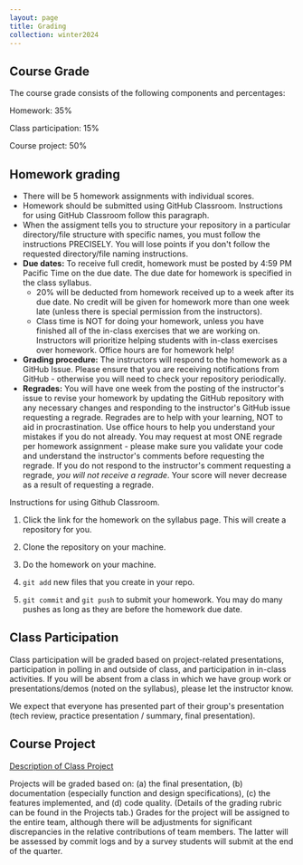 ```yaml
---
layout: page
title: Grading
collection: winter2024
---
```


## Course Grade

The course grade consists of the following components and percentages:

Homework: 35%

Class participation: 15%

Course project: 50%

## Homework grading

* There will be 5 homework assignments with individual scores.
* Homework should be submitted using GitHub Classroom. Instructions for using GitHub Classroom follow this paragraph.
* When the assigment tells you to structure your repository in a particular directory/file structure with specific names, you must follow the instructions PRECISELY. You will lose points if you don't follow the requested directory/file naming instructions.
* **Due dates:** To receive full credit, homework must be posted by 4:59 PM Pacific Time on the due date. The due date for homework is specified in the class syllabus.
  * 20% will be deducted from homework received up to a week after its due date. No credit will be given for homework more than one week late (unless there is special permission from the instructors).
  * Class time is NOT for doing your homework, unless you have finished all of the in-class exercises that we are working on. Instructors will prioritize helping students with in-class exercises over homework. Office hours are for homework help!
* **Grading procedure:** The instructors will respond to the homework as a GitHub Issue. Please ensure that you are receiving notifications from GitHub - otherwise you will need to check your repository periodically.
* **Regrades:** You will have one week from the posting of the instructor's issue to revise your homework by updating the GitHub repository with any necessary changes and responding to the instructor's GitHub issue requesting a regrade. Regrades are to help with your learning, NOT to aid in procrastination. Use office hours to help you understand your mistakes if you do not already. You may request at most ONE regrade per homework assignment - please make sure you validate your code and understand the instructor's comments before requesting the regrade. If you do not respond to the instructor's comment requesting a regrade, *you will not receive a regrade*. Your score will never decrease as a result of requesting a regrade.

Instructions for using Github Classroom.

1. Click the link for the homework on the syllabus page. This will create a repository for you.

1. Clone the repository on your machine.

1. Do the homework on your machine.

1. ``git add`` new files that you create in your repo.

1. ``git commit`` and ``git push`` to submit your homework. You may do many pushes as long
as they are before the homework due date.


## Class Participation

Class participation will be graded based on project-related presentations, participation in polling in and outside of class, and participation in in-class activities. If you will be absent from a class in which we have group work or presentations/demos (noted on the syllabus), please let the instructor know.

We expect that everyone has presented part of their group's presentation (tech review, practice presentation / summary, final presentation).

## Course Project

[Description of Class Project](projects.md)

Projects will be graded based on:
(a) the final presentation, (b) documentation
(especially function and design specifications), (c) the features implemented,
and (d) code quality.
(Details of the grading rubric can be found
in the Projects tab.)
Grades for the project will be assigned to the entire team, although
there will be adjustments
for significant discrepancies in
the relative contributions of team members.
The latter will be assessed by commit logs and by
a survey students will submit
at the end of the quarter.
